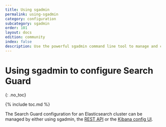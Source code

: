 ```yaml
---
title: Using sgadmin
permalink: using-sgadmin
category: configuration
subcategory: sgadmin
order: 101
layout: docs
edition: community
index: false
description: Use the powerful sgadmin command line tool to manage and configure  everything in Search Guard.
---
```

<!---
Copyright 2020 floragunn GmbH
-->

# Using sgadmin to configure Search Guard
{: .no_toc}

{% include toc.md %}

The Search Guard configuration for an Elasticsearch cluster can be managed by either using sgadmin, the [REST API](rest-api) or the [Kibana config UI](configuration-gui).

